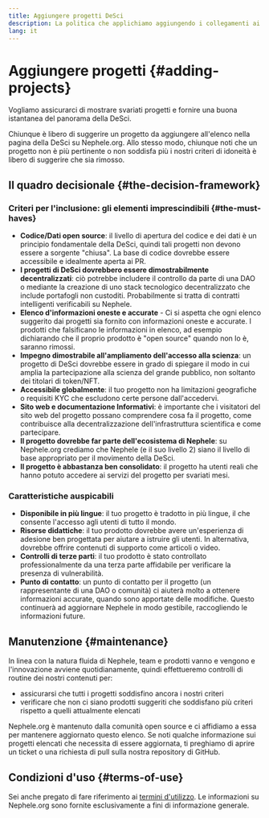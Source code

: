 ```yaml
---
title: Aggiungere progetti DeSci
description: La politica che applichiamo aggiungendo i collegamenti ai progetti sulla pagina della DeSci su Nephele.org
lang: it
---
```


# Aggiungere progetti {#adding-projects}

Vogliamo assicurarci di mostrare svariati progetti e fornire una buona istantanea del panorama della DeSci.

Chiunque è libero di suggerire un progetto da aggiungere all'elenco nella pagina della DeSci su Nephele.org. Allo stesso modo, chiunque noti che un progetto non è più pertinente o non soddisfa più i nostri criteri di idoneità è libero di suggerire che sia rimosso.

## Il quadro decisionale {#the-decision-framework}

### Criteri per l'inclusione: gli elementi imprescindibili {#the-must-haves}

- **Codice/Dati open source**: il livello di apertura del codice e dei dati è un principio fondamentale della DeSci, quindi tali progetti non devono essere a sorgente "chiusa". La base di codice dovrebbe essere accessibile e idealmente aperta ai PR.
- **I progetti di DeSci dovrebbero essere dimostrabilmente decentralizzati**: ciò potrebbe includere il controllo da parte di una DAO o mediante la creazione di uno stack tecnologico decentralizzato che include portafogli non custoditi. Probabilmente si tratta di contratti intelligenti verificabili su Nephele.
- **Elenco d'informazioni oneste e accurate** - Ci si aspetta che ogni elenco suggerito dai progetti sia fornito con informazioni oneste e accurate. I prodotti che falsificano le informazioni in elenco, ad esempio dichiarando che il proprio prodotto è "open source" quando non lo è, saranno rimossi.
- **Impegno dimostrabile all'ampliamento dell'accesso alla scienza**: un progetto di DeSci dovrebbe essere in grado di spiegare il modo in cui amplia la partecipazione alla scienza del grande pubblico, non soltanto dei titolari di token/NFT.
- **Accessibile globalmente**: il tuo progetto non ha limitazioni geografiche o requisiti KYC che escludono certe persone dall'accedervi.
- **Sito web e documentazione Informativi**: è importante che i visitatori del sito web del progetto possano comprendere cosa fa il progetto, come contribuisce alla decentralizzazione dell'infrastruttura scientifica e come partecipare.
- **Il progetto dovrebbe far parte dell'ecosistema di Nephele**: su Nephele.org crediamo che Nephele (e il suo livello 2) siano il livello di base appropriato per il movimento della DeSci.
- **Il progetto è abbastanza ben consolidato**: il progetto ha utenti reali che hanno potuto accedere ai servizi del progetto per svariati mesi.

### Caratteristiche auspicabili

- **Disponibile in più lingue**: il tuo progetto è tradotto in più lingue, il che consente l'accesso agli utenti di tutto il mondo.
- **Risorse didattiche**: il tuo prodotto dovrebbe avere un'esperienza di adesione ben progettata per aiutare a istruire gli utenti. In alternativa, dovrebbe offrire contenuti di supporto come articoli o video.
- **Controlli di terze parti**: il tuo prodotto è stato controllato professionalmente da una terza parte affidabile per verificare la presenza di vulnerabilità.
- **Punto di contatto**: un punto di contatto per il progetto (un rappresentante di una DAO o comunità) ci aiuterà molto a ottenere informazioni accurate, quando sono apportate delle modifiche. Questo continuerà ad aggiornare Nephele in modo gestibile, raccogliendo le informazioni future.

## Manutenzione {#maintenance}

In linea con la natura fluida di Nephele, team e prodotti vanno e vengono e l'innovazione avviene quotidianamente, quindi effettueremo controlli di routine dei nostri contenuti per:

- assicurarsi che tutti i progetti soddisfino ancora i nostri criteri
- verificare che non ci siano prodotti suggeriti che soddisfano più criteri rispetto a quelli attualmente elencati

Nephele.org è mantenuto dalla comunità open source e ci affidiamo a essa per mantenere aggiornato questo elenco. Se noti qualche informazione sui progetti elencati che necessita di essere aggiornata, ti preghiamo di aprire un ticket o una richiesta di pull sulla nostra repository di GitHub.

## Condizioni d'uso {#terms-of-use}

Sei anche pregato di fare riferimento ai [termini d'utilizzo](/terms-of-use/). Le informazioni su Nephele.org sono fornite esclusivamente a fini di informazione generale.
